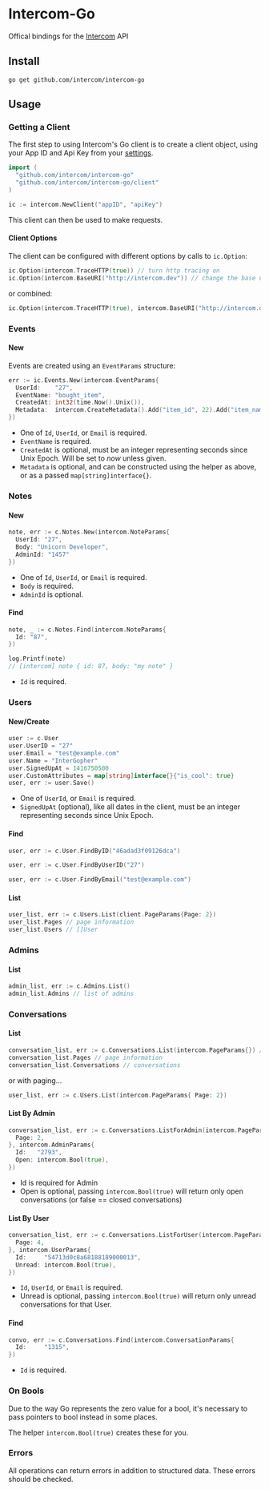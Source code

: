 # Intercom-Go

Offical bindings for the [Intercom](https://www.intercom.io) API

## Install

`go get github.com/intercom/intercom-go`

## Usage

### Getting a Client

The first step to using Intercom's Go client is to create a client object, using your App ID and Api Key from your [settings](http://app.intercom.io/apps/api_keys).

```go
import (
  "github.com/intercom/intercom-go"
  "github.com/intercom/intercom-go/client"
)

ic := intercom.NewClient("appID", "apiKey")
```

This client can then be used to make requests.

#### Client Options

The client can be configured with different options by calls to `ic.Option`:

```go
ic.Option(intercom.TraceHTTP(true)) // turn http tracing on
ic.Option(intercom.BaseURI("http://intercom.dev")) // change the base uri used, useful for mocking
```

or combined:

```go
ic.Option(intercom.TraceHTTP(true), intercom.BaseURI("http://intercom.dev"))
```

### Events

#### New

Events are created using an `EventParams` structure:

```go
err := ic.Events.New(intercom.EventParams{
  UserId:    "27",
  EventName: "bought_item",
  CreatedAt: int32(time.Now().Unix()),
  Metadata:  intercom.CreateMetadata().Add("item_id", 22).Add("item_name", "PocketWatch"),
})
```

* One of `Id`, `UserId`, or `Email` is required.
* `EventName` is required.
* `CreatedAt` is optional, must be an integer representing seconds since Unix Epoch. Will be set to _now_ unless given.
* `Metadata` is optional, and can be constructed using the helper as above, or as a passed `map[string]interface{}`.

### Notes

#### New

```go
note, err := c.Notes.New(intercom.NoteParams{
  UserId: "27",
  Body: "Unicorn Developer",
  AdminId: "1457"
})
```

* One of `Id`, `UserId`, or `Email` is required.
* `Body` is required.
* `AdminId` is optional.

#### Find

```go
note, _ := c.Notes.Find(intercom.NoteParams{
  Id: "87",
})

log.Printf(note)
// [intercom] note { id: 87, body: "my note" }
```
  
  * `Id` is required.

### Users

#### New/Create

```go
user := c.User
user.UserID = "27"
user.Email = "test@example.com"
user.Name = "InterGopher"
user.SignedUpAt = 1416750500
user.CustomAttributes = map[string]interface{}{"is_cool": true}
user, err := user.Save()
```

* One of `UserId`, or `Email` is required.
* `SignedUpAt` (optional), like all dates in the client, must be an integer representing seconds since Unix Epoch.

#### Find

```go
user, err := c.User.FindByID("46adad3f09126dca")
```

```go 
user, err := c.User.FindByUserID("27")
```

```go
user, err := c.User.FindByEmail("test@example.com")
```

#### List

```go
user_list, err := c.Users.List(client.PageParams{Page: 2})
user_list.Pages // page information
user_list.Users // []User
```


### Admins


#### List

```go
admin_list, err := c.Admins.List()
admin_list.Admins // list of admins
```

### Conversations


#### List

```go
conversation_list, err := c.Conversations.List(intercom.PageParams{}) // no paging; therefore first page
conversation_list.Pages // page information
conversation_list.Conversations // conversations
```

or with paging...

```go
user_list, err := c.Users.List(intercom.PageParams{ Page: 2})
```

#### List By Admin

```go
conversation_list, err := c.Conversations.ListForAdmin(intercom.PageParams{
  Page: 2,
}, intercom.AdminParams{
  Id:   "2793",
  Open: intercom.Bool(true),
})
```

* Id is required for Admin
* Open is optional, passing `intercom.Bool(true)` will return only open conversations (or false == closed conversations)

#### List By User

```go
conversation_list, err := c.Conversations.ListForUser(intercom.PageParams{
  Page: 4,
}, intercom.UserParams{
  Id:     "54713d0c8a68188189000013",
  Unread: intercom.Bool(true),
})
```

* `Id`, `UserId`, or `Email` is required.
* Unread is optional, passing `intercom.Bool(true)` will return only unread conversations for that User.

#### Find

```go
convo, err := c.Conversations.Find(intercom.ConversationParams{
  Id:     "1315",
})
```

* `Id` is required.

### On Bools

Due to the way Go represents the zero value for a bool, it's necessary to pass pointers to bool instead in some places.

The helper `intercom.Bool(true)` creates these for you.

### Errors

All operations can return errors in addition to structured data. These errors should be checked.

